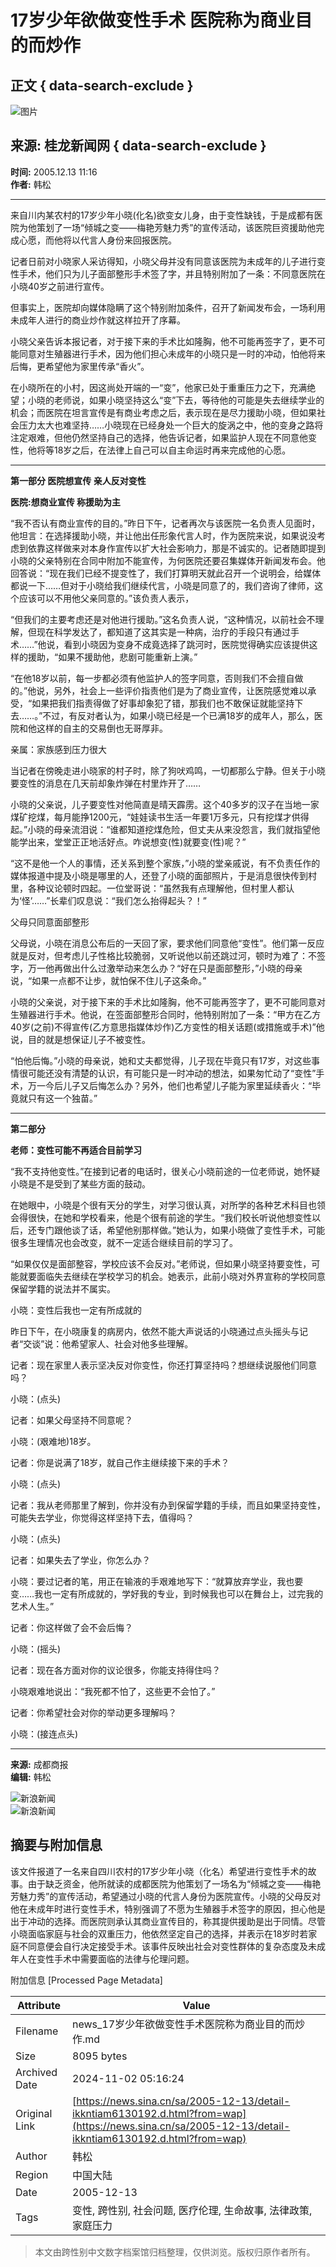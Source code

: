 # 17岁少年欲做变性手术 医院称为商业目的而炒作

## 正文 { data-search-exclude }


![图片](//tva1.sinaimg.cn/crop.0.0.199.199.180/005RyDCrjw1eo3m51rgosj305k05kdg0.jpg)

## 来源: 桂龙新闻网   { data-search-exclude }
**时间:** 2005.12.13 11:16  
**作者:** 韩松  

---

来自川内某农村的17岁少年小晓(化名)欲变女儿身，由于变性缺钱，于是成都有医院为他策划了一场“倾城之变——梅艳芳魅力秀”的宣传活动，该医院巨资援助他完成心愿，而他将以代言人身份来回报医院。

记者日前对小晓家人采访得知，小晓父母并没有同意该医院为未成年的儿子进行变性手术，他们只为儿子面部整形手术签了字，并且特别附加了一条：不同意医院在小晓40岁之前进行宣传。

但事实上，医院却向媒体隐瞒了这个特别附加条件，召开了新闻发布会，一场利用未成年人进行的商业炒作就这样拉开了序幕。

小晓父亲告诉本报记者，对于接下来的手术比如隆胸，他不可能再签字了，更不可能同意对生殖器进行手术，因为他们担心未成年的小晓只是一时的冲动，怕他将来后悔，更希望他为家里传承“香火”。

在小晓所在的小村，因这尚处开端的一“变”，他家已处于重重压力之下，充满绝望；小晓的老师说，如果小晓坚持这么“变”下去，等待他的可能是失去继续学业的机会；而医院在坦言宣传是有商业考虑之后，表示现在是尽力援助小晓，但如果社会压力太大也难坚持……小晓现在已经身处一个巨大的旋涡之中，他的变身之路将注定艰难，但他仍然坚持自己的选择，他告诉记者，如果监护人现在不同意他变性，他将等18岁之后，在法律上自己可以自主命运时再来完成他的心愿。

---

**第一部分 医院想宣传 亲人反对变性**

**医院:想商业宣传 称援助为主**

“我不否认有商业宣传的目的。”昨日下午，记者再次与该医院一名负责人见面时，他坦言：在选择援助小晓，并让他出任形象代言人时，作为医院来说，如果说没考虑到依靠这样做来对本身作宣传以扩大社会影响力，那是不诚实的。记者随即提到小晓的父亲特别在合同中附加不能宣传，为何医院还要召集媒体开新闻发布会。他回答说：“现在我们已经不提变性了，我们打算明天就此召开一个说明会，给媒体都说一下……但对于小晓给我们继续代言，小晓是同意了的，我们咨询了律师，这个应该可以不用他父亲同意的。”该负责人表示，

“但我们的主要考虑还是对他进行援助。”这名负责人说，“这种情况，以前社会不理解，但现在科学发达了，都知道了这其实是一种病，治疗的手段只有通过手术……”他说，看到小晓因为变身不成竟选择了跳河时，医院觉得确实应该提供这样的援助，“如果不援助他，悲剧可能重新上演。”

“在他18岁以前，每一步都必须有他监护人的签字同意，否则我们不会擅自做的。”他说，另外，社会上一些评价指责他们是为了商业宣传，让医院感觉难以承受，“如果把我们指责得做了好事却象犯了错，那我们也不敢保证就能坚持下去……。”不过，有反对者认为，如果小晓已经是一个已满18岁的成年人，那么，医院和他这样的自主的交易倒也无哥厚非。

亲属：家族感到压力很大

当记者在傍晚走进小晓家的村子时，除了狗吠鸡鸣，一切都那么宁静。但关于小晓要变性的消息在几天前却象炸弹在村里炸开了……

小晓的父亲说，儿子要变性对他简直是晴天霹雳。这个40多岁的汉子在当地一家煤矿挖煤，每月能挣1200元，“娃娃读书生活一年要1万多元，只有挖煤才供得起。”小晓的母亲流泪说：“谁都知道挖煤危险，但丈夫从来没怨言，我们就指望他能学出来，堂堂正正地活好点。咋说想变(性)就要变(性)呢？”

“这不是他一个人的事情，还关系到整个家族，”小晓的堂亲戚说，有不负责任作的媒体报道中提及小晓是哪里的人，还登了小晓的面部照片，于是消息很快传到村里，各种议论顿时四起。一位堂哥说：“虽然我有点理解他，但村里人都认为‘怪’……”长辈们叹息说：“我们怎么抬得起头？！”

父母只同意面部整形

父母说，小晓在消息公布后的一天回了家，要求他们同意他“变性”。他们第一反应就是反对，但考虑儿子性格比较脆弱，又听说他以前还跳过河，顿时为难了：不签字，万一他再做出什么过激举动来怎么办？“好在只是面部整形，”小晓的母亲说，“如果一点都不让步，就怕保不住儿子这条命。”

小晓的父亲说，对于接下来的手术比如隆胸，他不可能再签字了，更不可能同意对生殖器进行手术。他说，在签面部整形合同时，他特别附加了一条：“甲方在乙方40岁(之前)不得宣传(乙方意思指媒体炒作)乙方变性的相关话题(或措施或手术)”他说，目的就是想保证儿子不被变性。

“怕他后悔。”小晓的母亲说，她和丈夫都觉得，儿子现在毕竟只有17岁，对这些事情很可能还没有清楚的认识，有可能只是一时冲动的想法，如果匆忙动了“变性”手术，万一今后儿子又后悔怎么办？另外，他们也希望儿子能为家里延续香火：“毕竟就只有这一个独苗。”

---

**第二部分**

**老师：变性可能不再适合目前学习**

“我不支持他变性。”在接到记者的电话时，很关心小晓前途的一位老师说，她怀疑小晓是不是受到了某些方面的鼓动。

在她眼中，小晓是个很有天分的学生，对学习很认真，对所学的各种艺术科目也领会得很快，在她和学校看来，他是个很有前途的学生。“我们校长听说他想变性以后，还专门跟他谈了话，希望他别那样做。”她认为，如果小晓做了变性手术，可能很多生理情况也会改变，就不一定适合继续目前的学习了。

“如果仅仅是面部整容，学校应该不会反对。”老师说，但如果小晓坚持要变性，可能就要面临失去继续在学校学习的机会。她表示，此前小晓对外界宣称的学校同意保留学籍的说法并不属实。

小晓：变性后我也一定有所成就的

昨日下午，在小晓康复的病房内，依然不能大声说话的小晓通过点头摇头与记者“交谈”说：他希望家人、社会对他多些理解。

记者：现在家里人表示坚决反对你变性，你还打算坚持吗？想继续说服他们同意吗？

小晓：(点头)

记者：如果父母坚持不同意呢？

小晓：(艰难地)18岁。

记者：你是说满了18岁，就自己作主继续接下来的手术？

小晓：(点头)

记者：我从老师那里了解到，你并没有办到保留学籍的手续，而且如果坚持变性，可能失去学业，你觉得这样坚持下去，值得吗？

小晓：(点头)

记者：如果失去了学业，你怎么办？

小晓：要过记者的笔，用正在输液的手艰难地写下：“就算放弃学业，我也要变……我也一定有所成就的，学好我的专业，到时候我也可以在舞台上，过完我的艺术人生。”

记者：你这样做了会不会后悔？

小晓：(摇头)

记者：现在各方面对你的议论很多，你能支持得住吗？

小晓艰难地说出：“我死都不怕了，这些更不会怕了。”

记者：你希望社会对你的举动更多理解吗？

小晓：(接连点头)

---  

**来源:** 成都商报  
**编辑:** 韩松  

![新浪新闻](//n.sinaimg.cn/default/2fb77759/20151125/320X320.png)  
![新浪新闻](https://n.sinaimg.cn/default/80905340/20200331/sinalogo.png)

## 摘要与附加信息

<!-- tcd_abstract -->
该文件报道了一名来自四川农村的17岁少年小晓（化名）希望进行变性手术的故事。由于缺乏资金，他所就读的成都医院为他策划了一场名为“倾城之变——梅艳芳魅力秀”的宣传活动，希望通过小晓的代言人身份为医院宣传。小晓的父母反对他在未成年时进行变性手术，特别强调了不愿为生殖器手术签字的原因，担心他是出于冲动的选择。而医院则承认其商业宣传目的，称其提供援助是出于同情。尽管小晓面临家庭与社会的双重压力，他依然坚定自己的选择，并表示在18岁时若家庭不同意便会自行决定接受手术。该事件反映出社会对变性群体的复杂态度及未成年人在变性手术中需要面临的法律与伦理问题。
<!-- tcd_abstract_end -->

附加信息 [Processed Page Metadata]

| Attribute       | Value                                  |
|-----------------|----------------------------------------|
| Filename        | news_17岁少年欲做变性手术医院称为商业目的而炒作.md                             |
| Size            | 8095 bytes                           |
| Archived Date   | 2024-11-02 05:16:24                             |
| Original Link   | [https://news.sina.cn/sa/2005-12-13/detail-ikkntiam6130192.d.html?from=wap](https://news.sina.cn/sa/2005-12-13/detail-ikkntiam6130192.d.html?from=wap)                       |
| Author          | 韩松                               |
| Region          | 中国大陆                               |
| Date            | 2005-12-13                                 |
| Tags            | 变性, 跨性别, 社会问题, 医疗伦理, 生命故事, 法律政策, 家庭压力                                 |
>
> 本文由跨性别中文数字档案馆归档整理，仅供浏览。版权归原作者所有。
>